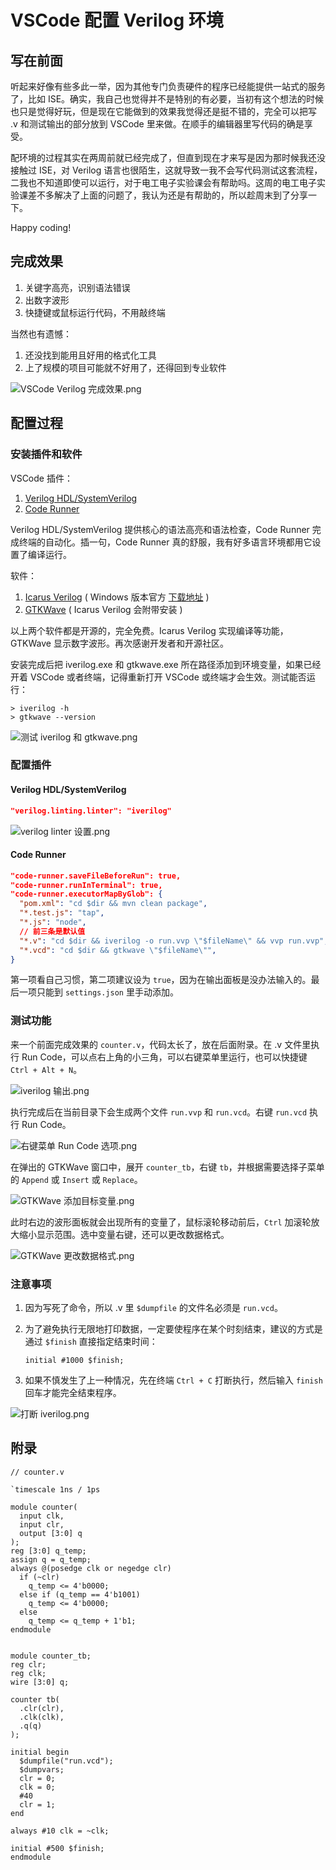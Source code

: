 # VSCode 配置 Verilog 环境

## 写在前面

听起来好像有些多此一举，因为其他专门负责硬件的程序已经能提供一站式的服务了，比如 ISE。确实，我自己也觉得并不是特别的有必要，当初有这个想法的时候也只是觉得好玩，但是现在它能做到的效果我觉得还是挺不错的，完全可以把写 .v 和测试输出的部分放到 VSCode 里来做。在顺手的编辑器里写代码的确是享受。

配环境的过程其实在两周前就已经完成了，但直到现在才来写是因为那时候我还没接触过 ISE，对 Verilog 语言也很陌生，这就导致一我不会写代码测试这套流程，二我也不知道即使可以运行，对于电工电子实验课会有帮助吗。这周的电工电子实验课差不多解决了上面的问题了，我认为还是有帮助的，所以趁周末到了分享一下。

Happy coding!

## 完成效果

1. 关键字高亮，识别语法错误
2. 出数字波形
3. 快捷键或鼠标运行代码，不用敲终端

当然也有遗憾：

1. 还没找到能用且好用的格式化工具
2. 上了规模的项目可能就不好用了，还得回到专业软件

![VSCode Verilog 完成效果.png](https://i.loli.net/2020/03/27/Asni8BJyVfb9PQH.png)

## 配置过程

### 安装插件和软件

VSCode 插件：

1. [Verilog HDL/SystemVerilog](https://marketplace.visualstudio.com/items?itemName=mshr-h.VerilogHDL)
2. [Code Runner](https://marketplace.visualstudio.com/items?itemName=formulahendry.code-runner)

Verilog HDL/SystemVerilog 提供核心的语法高亮和语法检查，Code Runner 完成终端的自动化。插一句，Code Runner 真的舒服，我有好多语言环境都用它设置了编译运行。

软件：

1. [Icarus Verilog](http://iverilog.icarus.com/) ( Windows 版本官方 [下载地址](https://bleyer.org/icarus/) )
2. [GTKWave](http://gtkwave.sourceforge.net/) ( Icarus Verilog 会附带安装 )

以上两个软件都是开源的，完全免费。Icarus Verilog 实现编译等功能，GTKWave 显示数字波形。再次感谢开发者和开源社区。

安装完成后把 iverilog.exe 和 gtkwave.exe 所在路径添加到环境变量，如果已经开着 VSCode 或者终端，记得重新打开 VSCode 或终端才会生效。测试能否运行：

```
> iverilog -h
> gtkwave --version
```

![测试 iverilog 和 gtkwave.png](https://i.loli.net/2020/03/27/CrVtmx6AQLqlfPj.png)

### 配置插件

#### Verilog HDL/SystemVerilog

```json
"verilog.linting.linter": "iverilog"
```

![verilog linter 设置.png](https://i.loli.net/2020/03/27/mNLUSijF8hk26aW.png)

#### Code Runner

```json
"code-runner.saveFileBeforeRun": true,
"code-runner.runInTerminal": true,
"code-runner.executorMapByGlob": {
  "pom.xml": "cd $dir && mvn clean package",
  "*.test.js": "tap",
  "*.js": "node",
  // 前三条是默认值
  "*.v": "cd $dir && iverilog -o run.vvp \"$fileName\" && vvp run.vvp",
  "*.vcd": "cd $dir && gtkwave \"$fileName\"",
}
```

第一项看自己习惯，第二项建议设为 `true`，因为在输出面板是没办法输入的。最后一项只能到 `settings.json` 里手动添加。

### 测试功能

来一个前面完成效果的 `counter.v`，代码太长了，放在后面附录。在 .v 文件里执行 Run Code，可以点右上角的小三角，可以右键菜单里运行，也可以快捷键 `Ctrl + Alt + N`。

![iverilog 输出.png](https://i.loli.net/2020/03/27/eU9h3tPuKElirLx.png)

执行完成后在当前目录下会生成两个文件 `run.vvp` 和 `run.vcd`。右键 `run.vcd` 执行 Run Code。

![右键菜单 Run Code 选项.png](https://i.loli.net/2020/03/27/YG4BqZKvW2ROSJN.png)

在弹出的 GTKWave 窗口中，展开 `counter_tb`，右键 `tb`，并根据需要选择子菜单的 `Append` 或 `Insert` 或 `Replace`。

![GTKWave 添加目标变量.png](https://i.loli.net/2020/03/27/Qng3XBGtFzSYqRj.png)

此时右边的波形面板就会出现所有的变量了，鼠标滚轮移动前后，`Ctrl` 加滚轮放大缩小显示范围。选中变量右键，还可以更改数据格式。

![GTKWave 更改数据格式.png](https://i.loli.net/2020/03/27/DR8IgwFxXQtuG2V.png)

### 注意事项

1. 因为写死了命令，所以 .v 里 `$dumpfile` 的文件名必须是 `run.vcd`。
2. 为了避免执行无限地打印数据，一定要使程序在某个时刻结束，建议的方式是通过 `$finish` 直接指定结束时间：

   ```
   initial #1000 $finish;
   ```

3. 如果不慎发生了上一种情况，先在终端 `Ctrl + C` 打断执行，然后输入 `finish` 回车才能完全结束程序。

![打断 iverilog.png](https://i.loli.net/2020/03/27/vF4gyEwKIPplLh9.png)

## 附录

```
// counter.v

`timescale 1ns / 1ps

module counter(
  input clk,
  input clr,
  output [3:0] q
);
reg [3:0] q_temp;
assign q = q_temp;
always @(posedge clk or negedge clr)
  if (~clr)
    q_temp <= 4'b0000;
  else if (q_temp == 4'b1001)
    q_temp <= 4'b0000;
  else
    q_temp <= q_temp + 1'b1;
endmodule


module counter_tb;
reg clr;
reg clk;
wire [3:0] q;

counter tb(
  .clr(clr),
  .clk(clk),
  .q(q)
);

initial begin
  $dumpfile("run.vcd");
  $dumpvars;
  clr = 0;
  clk = 0;
  #40
  clr = 1;
end

always #10 clk = ~clk;

initial #500 $finish;
endmodule
```
